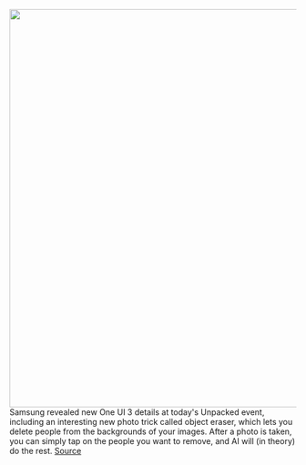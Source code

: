 <img src='https://cdn.vox-cdn.com/thumbor/tLIENYV2YzGjiaZb6V1MRQ-x4fs=/0x0:1897x1060/1200x800/filters:focal(778x393:1080x695)/cdn.vox-cdn.com/uploads/chorus_image/image/68667953/samsung_object_eraser.5.jpg' width='700px' /><br/>
Samsung revealed new One UI 3 details at today's Unpacked event, including an interesting new photo trick called object eraser, which lets you delete people from the backgrounds of your images. After a photo is taken, you can simply tap on the people you want to remove, and AI will (in theory) do the rest.
<a href='https://www.theverge.com/2021/1/14/22230902/samsung-s21-one-ui-3-object-eraser-photos-remove-people-background'> Source <a/>